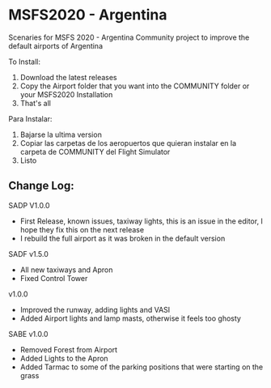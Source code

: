 # MSFS2020 - Argentina
Scenaries for MSFS 2020 - Argentina
Community project to improve the default airports of Argentina

To Install:
1) Download the latest releases
2) Copy the Airport folder that you want into the COMMUNITY folder or your MSFS2020 Installation
3) That's all

Para Instalar:
1) Bajarse la ultima version
2) Copiar las carpetas de los aeropuertos que quieran instalar en la carpeta de COMMUNITY del Flight Simulator
3) Listo

Change Log:
-------------------------------------------------------------------------------------------------------------------------

SADP V1.0.0
- First Release, known issues, taxiway lights, this is an issue in the editor, I hope they fix this on the next release
- I rebuild the full airport as it was broken in the default version

SADF 
v1.5.0
- All new taxiways and Apron
- Fixed Control Tower

v1.0.0
- Improved the runway, adding lights and VASI
- Added Airport lights and lamp masts, otherwise it feels too ghosty


SABE v1.0.0
- Removed Forest from Airport
- Added Lights to the Apron
- Added Tarmac to some of the parking positions that were starting on the grass
